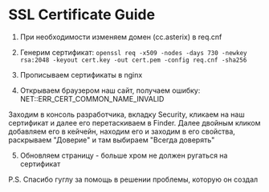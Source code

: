 # SSL Certificate Guide

1. При необходимости изменяем домен (cc.asterix) в req.cnf
2. Генерим сертификат:
`openssl req -x509 -nodes -days 730 -newkey rsa:2048 -keyout cert.key -out cert.pem -config req.cnf -sha256`

3. Прописываем сертификаты в nginx

4. Открываем браузером наш сайт, получаем ошибку:  NET::ERR_CERT_COMMON_NAME_INVALID

Заходим в консоль разработчика, вкладку Security, кликаем на наш сертификат и далее его перетаскиваем в Finder. 
Далее двойным кликом добавляем его в кейчейн, находим его и заходим в его свойства, раскрываем "Доверие" и там выбираем "Всегда доверять"

5. Обновляем страницу - больше хром не должен ругаться на сертификат

P.S. Спасибо гуглу за помощь в решении проблемы, которую он создал
